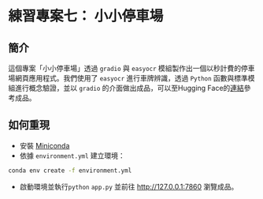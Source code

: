 # 練習專案七： 小小停車場

## 簡介

這個專案「小小停車場」透過 `gradio` 與 `easyocr` 模組製作出一個以秒計費的停車場網頁應用程式。我們使用了 `easyocr` 進行車牌辨識，透過 `Python` 函數與標準模組進行概念驗證，並以 `gradio` 的介面做出成品，可以至Hugging Face的[連結](https://huggingface.co/spaces/AndrewTsai0411/parking_lot_ocr)參考成品。

## 如何重現 

- 安裝 [Miniconda](https://docs.anaconda.com/miniconda/)
- 依據 `environment.yml` 建立環境：
  
```bash
conda env create -f environment.yml
```

- 啟動環境並執行`python` `app.py` 並前往 http://127.0.0.1:7860 瀏覽成品。